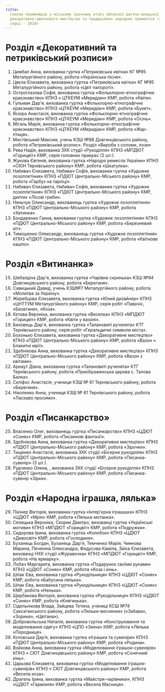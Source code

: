 ```yaml
---
title:
  Список переможців у міському заочному етапі обласної дитячо-юнацької виставки
  декоративно-ужиткового мистецтва та традиційних народних промислів «З Україною в
  серці - 2018»
---
```


# Розділ «Декоративний та петриківський розписи»

1.  Цимбал Анна, вихованка гуртка «Петриківська квітка» КГ №95 Металургійного району, робота «Українська пісня».
2.  Цвєла Єлизавета, вихованка гуртка «Петриківська квітка» КГ №95 Металургійного району, робота «Цвіт папороті».
3.  Остроглазова Софія, вихованка гуртка «Фольклорно-етнографічне краєзнавство» КПНЗ « ЦТКЕУМ «Меридіан» КМР, робота «Квіти».
4.  Гульман Дар'я, вихованка гуртка «Фольклорно-етнографічне краєзнавство» КПНЗ «ЦТКЕУМ «Меридіан» КМР, робота «Букет».
5.  Ясюра Анастасія, вихованка гуртка «Фольклорно-етнографічне краєзнавство» КПНЗ «ЦТКЕУМ «Меридіан» КМР, робота «Осінь».
6.  Мігаль Марія, вихованка гуртка «Фольклорно-етнографічне краєзнавство» КПНЗ «ЦТКЕУМ «Меридіан» КМР, робота «Жар-птиця».
7.  Мистівський Максим, учень КЗШ №88 Довгинцівського району, робота «Петриківський розпис».
    Розділ «Вироби з соломи, лози»
8.  Рева Надія, вихованка ЗХК студії «Рукоділля» КПНЗ «МПДЮТ «Горицвіт» КМР, серія головних прикрас (2 шт.).
9.  Жукова Євгенія, вихованка гуртка «Народні ремесла України» КПНЗ «СЮН Тернівського району» КМР, робота «Шкатулка».
10. Набивач Єлизавета, Набивач Софія, вихованки гуртка «Художнє лозоплетіння» КПНЗ «ПДЮТ Центрально-Міського району» КМР, робота «Гарбуз на тарілці».
11. Набивач Єлизавета, Набивач Софія, вихованки гуртка «Художнє лозоплетіння» КПНЗ «ПДЮТ Центрально-Міського району» КМР, диптих «Лісові гриби».
12. Няньчук Олександр, вихованець гуртка «Художнє лозоплетіння» КПНЗ «ПДЮТ Центрально-Міського району» КМР, робота «Хатинка».
13. Бондаренко Ганна, вихованки гуртка «Художнє лозоплетіння» КПНЗ «ПДЮТ Центрально-Міського району» КМР, робота «Березневий кіт».
14. Тимошенко Олександр, вихованець гуртка «Художнє лозоплетіння» КПНЗ «ПДЮТ Центрально-Міського району» КМР, робота «Квіткове кашпо».

# Розділ «Витинанка»

15. Шебалдіна Дар'я, вихованка гуртка «Чарівна скринька» КЗШ №94 Довгинцівського району, робота «Берегиня».
16. Савицький Давид, учень КЗШ№7 Металургійного району, робота «Молитва за Україну».
17. Жеребцова Єлизавета, вихованка гуртка «Юний дизайнер» КПНЗ «ЦНТТУМ Металургійного району» КМР, серія робіт «Павачі», «Беоегиня», «Коза».
18. Кєтова Вероніка, вихованка гуртка «Веселка» КПНЗ «МПДЮТ «Горицвіт» КМР, робота «Квіти у вазоні».
19. Биховець Дар'я, вихованка гуртка «Талановиті рученята» КТГ Тернівського району, серія робіт «Геральдичні символи міста».
20. Бохонько Єлизавета, вихованка гуртка «Декоративне мистецтво» КПНЗ «ПДЮТ Центрально-Міського району» КМР, робота «Вазон « Блакитні мрії».
21. Здобнікова Анна, вихованка гуртка «Декоративне мистецтво» КПНЗ «ПДЮТ Центрально-Міського району» КМР, робота «Вазон з квітами».
22. Арнаут Діана, вихованка гуртка «Талановиті рученята» КТГ Тернівського району, робота «Приображенська церква с. Талова Балка».
23. Скліфос Анастасія, учениця КЗШ № 61 Тернівського району, робота «Берегиня».
24. Ніколенко Анна, учениця КЗШ № 61 Тернівського району, робота «Ласкаво просимо».

# Розділ «Писанкарство»

25. Власенко Олег, вихованець гуртка «Писанкарство» КПНЗ «ЦДЮТ «Сонях» КМР, робота «Писанкові фантазії».
26. Здобнікова Анна, вихованка гуртка «Декоративне мистецтво» КПНЗ «ПДЮТ Центрально-Міського району» КМР, робота «Зірочки».
27. Тищенко Анастасія, вихованка ЗХК студії «Бісерне рукоділля» КПНЗ «ПДЮТ Центрально-Міського району» КМР, робота «Писанка-сувенір» (3 шт.).
28. Рудченко Олена, , вихованка ЗХК студії «Бісерне рукоділля» КПНЗ «ПДЮТ Центрально-Міського району» КМР, робота «Писанка-сувенір «Зірки».

# Розділ «Народна іграшка, лялька»

29. Пікінер Вікторія, вихованка гуртка «Інтер'єрна іграшшка» КПНЗ «ЦДЮТ «Мрія» КМР, робота «Лялька-мотанка».
30. Селицька Вероніка, Скорик Дмитро, вихованці гуртка «Українські мотиви» КПНЗ «МПДЮТ «Горицвіт» КМР, робота «Подружки».
31. Сидорова Ірина, вихованка гуртка «Колобок» КПНЗ «ЦДЮТ «Дивосвіт» КМР, робота «Господиня».
32. Буханець Богдан, Буханець Дар'я, Темченко Марія, Чиннова Марина, Печеніна Олександра, Федусова Каміла, Заїка Єлизавета, вихованці НХК студії «Журавочка» КПНЗ «МПДЮТ «Горицвіт» КМР, робота «На ярмарку».
33. Лобач Маргарита, вихованка гуртка «Подарунок своїми руками» КПНЗ «ЦДЮТ «Сонях» КМР, робота «Коза і кінь».
34. Шпак Єва, вихованка гуртка «Рукодільниця» КПНЗ «ЦДЮТ «Сонях» КМР, робота «Бабусина лялька».
35. Шпак Єва, вихованка гуртка «Рукодільниця» КПНЗ «ЦДЮТ «Сонях» КМР, робота «Ненька».
36. Щербакова Вікторія, вихованка гуртка «Рукодільниця» КПНЗ «ЦДЮТ «Сонях» КМР, робота «Княгинька».
37. Сідельнікова Влада, Зайцева Тетяна, учениці КСШ №74 Саксаганського району, робота «Ляльки-веснянки» («Забава», «Зорина», «Цвітана»).
38. Добровольська Наталія, вихованка гуртка «Конструювання та моделювання одягу» КПНЗ «ЦПО «Зміна» КМР, робота «Лялька «Породниця».
39. Котовська Дар’я, вихованка гуртка «Іграшки та сувеніри» КПНЗ «ПДЮТ Центрально-Міського району» КМР, робота «Родина».
40. Войкова Анна, вихованка гуртка «Моделювання іграшок-сувенірів» КПНЗ « СЮТ Довгинцівського району» КМР, робота «Сонячний кінь».
41. Царьова Єлизавета, вихованка гуртка «Моделювання іграшок-сувенірів» КПНЗ « СЮТ Довгинцівського району» КМР, робота «Весела коза».
42. Драгель Ірина, вихованка гуртка «Майстри-чарівники», КПНЗ «ЦДЮТ «Гармонія» КМР, робота «Весела Масниця».
